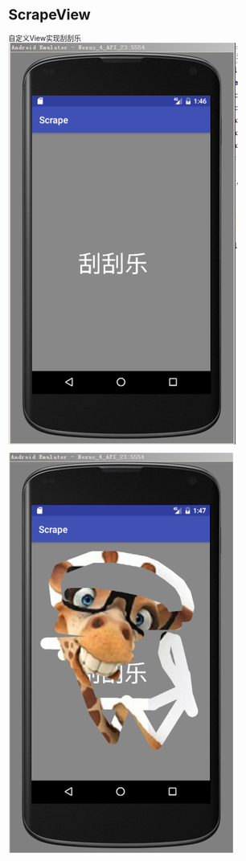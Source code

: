 # ScrapeView
自定义View实现刮刮乐<br/>
![Alt text](https://github.com/lvwe/ScrapeView/blob/master/img/220.PNG)

![Alt text](https://github.com/lvwe/ScrapeView/blob/master/img/221.PNG)
